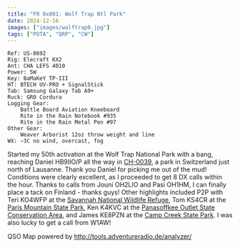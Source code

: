 ```yaml
---
title: "FR 0x001: Wolf Trap Ntl Park"
date: 2024-12-16
images: ["images/wolftrap0.jpg"]
tags: ["POTA", "QRP", "CW"]
---
```

```
Ref: US-0692
Rig: Elecraft KX2
Ant: CHA LEFS 4010
Power: 5W
Key: BaMaKeY TP-III
HT: BTECH UV-PRO + SignalStick
Tab: Samsung Galaxy Tab A9+
Ruck: GR0 Cordura
Logging Gear:
    Battle Board Aviation Kneeboard
    Rite in the Rain Notebook #935
    Rite in the Rain Metal Pen #97 
Other Gear:
    Weaver Arborist 12oz throw weight and line
WX: ~3C no wind, overcast, fog
```

Started my 50th activation at the Wolf Trap National Park with a bang, reaching Daniel HB9IIO/P
all the way in [CH-0039](https://pota.app/#/park/CH-0039), a park in Switzerland just north of
Lausanne. Thank you Daniel for picking me out of the mud! Conditions were clearly excellent, as
I proceeded to get 8 DX calls within the hour. Thanks to calls from Jouni OH2LIO and Pasi OH1HM,
I can finally place a tack on Finland - thanks guys! Other highlights included P2P with Teri
KO4WFP at the  [Savannah National Wildlife Refuge](https://pota.app/#/park/US-0522), Tom KS4CR
at the [Paris Mountain State Park](https://pota.app/#/park/US-2909), Ken K4KVC at the
[Panasoffkee Outlet State Conservation Area](https://pota.app/#/park/US-6455), and James KE8PZN at the
[Camp Creek State Park](https://pota.app/#/park/US-5584). I was also lucky to get a call from W1AW!

QSO Map powered by http://tools.adventureradio.de/analyzer/
